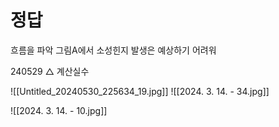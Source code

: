 # 정답
흐름을 파악
그림A에서 소성힌지 발생은 예상하기 어려워


240529 △ 계산실수

![[Untitled_20240530_225634_19.jpg]]
![[2024. 3. 14. - 34.jpg]]




![[2024. 3. 14. - 10.jpg]]